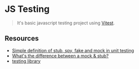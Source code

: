 # JS Testing

> It's basic javascript testing project using [Vitest](https://vitest.dev/).

## Resources

- [Simple definition of stub, spy, fake and mock in unit testing](https://stackoverflow.com/questions/52131231/simple-definition-of-stub-spy-fake-and-mock-in-unit-testing)
- [What's the difference between a mock & stub?](https://stackoverflow.com/questions/3459287/whats-the-difference-between-a-mock-stub)
- [testing library](https://testing-library.com/docs/)